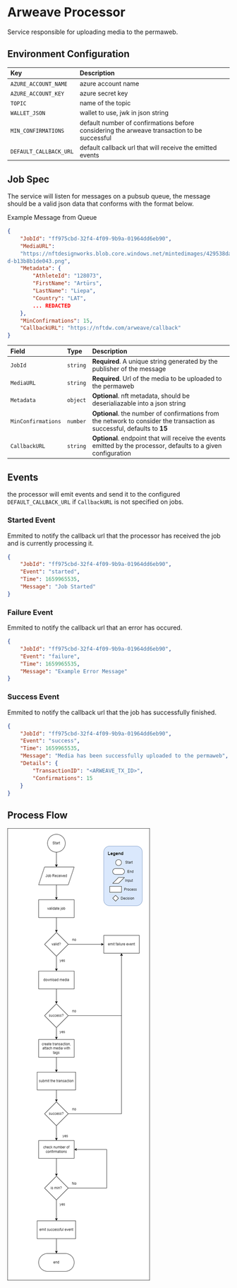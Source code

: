 # Arweave Processor

Service responsible for uploading media to the permaweb.

## Environment Configuration
| Key | Description |
| :-- | :---------- |
| `AZURE_ACCOUNT_NAME` | azure account name |
| `AZURE_ACCOUNT_KEY` | azure secret key |
| `TOPIC` | name of the topic |
| `WALLET_JSON` | wallet to use, jwk in json string |
| `MIN_CONFIRMATIONS` | default number of confirmations before considering the arweave transaction to be successful |
| `DEFAULT_CALLBACK_URL` | default callback url that will receive the emitted events |

## Job Spec

The service will listen for messages on a pubsub queue, the message should be a valid json data that conforms with the format below.

Example Message from Queue
```json
{
    "JobId": "ff975cbd-32f4-4f09-9b9a-01964dd6eb90",
    "MediaURL":
    "https://nftdesignworks.blob.core.windows.net/mintedimages/429538da-ecfa-454f-9fe
d-b13b8b1de043.png",
    "Metadata": {
        "AthleteId": "128073",
        "FirstName": "Artūrs",
        "LastName": "Liepa",
        "Country": "LAT",
        ... REDACTED
    },
    "MinConfirmations": 15,
    "CallbackURL": "https://nftdw.com/arweave/callback"
}
```

| Field | Type | Description |
| :---- | :--- | :---------- |
| `JobId` | `string` | **Required**.  A unique string generated by the publisher of the message |
| `MediaURL` | `string` | **Required**. Url of the media to be uploaded to the permaweb |
| `Metadata` | `object` | **Optional**. nft metadata, should be deserialiazable into a json string |
| `MinConfirmations` | `number` | **Optional**. the number of confirmations from the network to consider the transaction as successful, defaults to **15** |
| `CallbackURL` | `string` | **Optional**. endpoint that will receive the events emitted by the processor, defaults to a given configuration |

## Events

the processor will emit events and send it to the configured `DEFAULT_CALLBACK_URL` if `CallbackURL` is not specified on jobs. 

### Started Event
Emmited to notify the callback url that the processor has received the job and is currently processing it.
```json
{
    "JobId": "ff975cbd-32f4-4f09-9b9a-01964dd6eb90",
    "Event": "started",
    "Time": 1659965535,
    "Message": "Job Started"
}
```
### Failure Event
Emmited to notify the callback url that an error has occured.
```json
{
    "JobId": "ff975cbd-32f4-4f09-9b9a-01964dd6eb90",
    "Event": "failure",
    "Time": 1659965535,
    "Message": "Example Error Message"
}

```
### Success Event
Emmited to notify the callback url that the job has successfully finished.
```json
{
    "JobId": "ff975cbd-32f4-4f09-9b9a-01964dd6eb90",
    "Event": "success",
    "Time": 1659965535,
    "Message": "Media has been successfully uploaded to the permaweb",
    "Details": {
        "TransactionID": "<ARWEAVE_TX_ID>",
        "Confirmations": 15
    }
}
```
## Process Flow
![](../../docs/assets/arweave_processor/arweave-flow.png)

